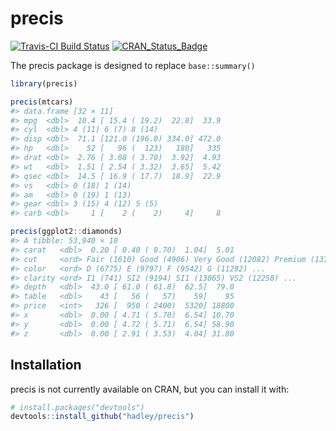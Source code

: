 
<!-- README.md is generated from README.Rmd. Please edit that file -->
precis
======

[![Travis-CI Build Status](https://travis-ci.org/hadley/precis.svg?branch=master)](https://travis-ci.org/hadley/precis) [![CRAN\_Status\_Badge](http://www.r-pkg.org/badges/version/precis)](https://cran.r-project.org/package=precis)

The precis package is designed to replace `base::summary()`

``` r
library(precis)

precis(mtcars)
#> data.frame [32 × 11] 
#> mpg  <dbl>  10.4 [ 15.4 ( 19.2)  22.8]  33.9
#> cyl  <dbl> 4 (11) 6 (7) 8 (14)
#> disp <dbl>  71.1 [121.0 (196.0) 334.0] 472.0
#> hp   <dbl>    52 [   96 (  123)   180]   335
#> drat <dbl>  2.76 [ 3.08 ( 3.70)  3.92]  4.93
#> wt   <dbl>  1.51 [ 2.54 ( 3.32)  3.65]  5.42
#> qsec <dbl>  14.5 [ 16.9 ( 17.7)  18.9]  22.9
#> vs   <dbl> 0 (18) 1 (14)
#> am   <dbl> 0 (19) 1 (13)
#> gear <dbl> 3 (15) 4 (12) 5 (5)
#> carb <dbl>     1 [    2 (    2)     4]     8

precis(ggplot2::diamonds)
#> A tibble: 53,940 × 10 
#> carat   <dbl>  0.20 [ 0.40 ( 0.70)  1.04]  5.01
#> cut     <ord> Fair (1610) Good (4906) Very Good (12082) Premium (13791) ...
#> color   <ord> D (6775) E (9797) F (9542) G (11292) ...
#> clarity <ord> I1 (741) SI2 (9194) SI1 (13065) VS2 (12258) ...
#> depth   <dbl>  43.0 [ 61.0 ( 61.8)  62.5]  79.0
#> table   <dbl>    43 [   56 (   57)    59]    95
#> price   <int>   326 [  950 ( 2400)  5320] 18800
#> x       <dbl>  0.00 [ 4.71 ( 5.70)  6.54] 10.70
#> y       <dbl>  0.00 [ 4.72 ( 5.71)  6.54] 58.90
#> z       <dbl>  0.00 [ 2.91 ( 3.53)  4.04] 31.80
```

Installation
------------

precis is not currently available on CRAN, but you can install it with:

``` r
# install.packages("devtools")
devtools::install_github("hadley/precis")
```
